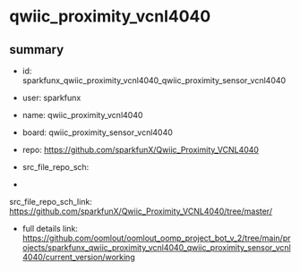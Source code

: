 # qwiic_proximity_vcnl4040
 
## summary 
* id: sparkfunx_qwiic_proximity_vcnl4040_qwiic_proximity_sensor_vcnl4040
* user: sparkfunx
* name: qwiic_proximity_vcnl4040
* board: qwiic_proximity_sensor_vcnl4040
* repo: https://github.com/sparkfunX/Qwiic_Proximity_VCNL4040



* src_file_repo_sch: 
*
 src_file_repo_sch_link: https://github.com/sparkfunX/Qwiic_Proximity_VCNL4040/tree/master/
* full details link: https://github.com/oomlout/oomlout_oomp_project_bot_v_2/tree/main/projects/sparkfunx_qwiic_proximity_vcnl4040_qwiic_proximity_sensor_vcnl4040/current_version/working  






